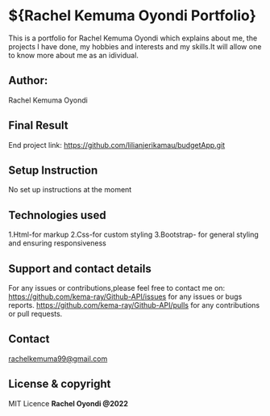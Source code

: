 # ${Rachel Kemuma Oyondi Portfolio}

This is a portfolio for Rachel Kemuma Oyondi which explains about me, the projects I have done, my hobbies and interests and my skills.It will allow one to know more about me as an idividual.

## Author:
Rachel Kemuma Oyondi

## Final Result

End project link: https://github.com/lilianjerikamau/budgetApp.git

## Setup Instruction

No set up instructions at the moment

## Technologies used

1.Html-for markup
2.Css-for custom styling
3.Bootstrap- for general styling and ensuring responsiveness

## Support and contact details

For any issues or contributions,please feel free to contact me on:
<https://github.com/kema-ray/Github-API/issues> for any issues or bugs reports.
<https://github.com/kema-ray/Github-API/pulls> for any contributions or pull requests.

## Contact
rachelkemuma99@gmail.com

## License & copyright

MIT Licence
 **Rachel Oyondi @2022**
